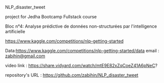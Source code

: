 NLP_disaster_tweet


project for Jedha Bootcamp Fullstack course

Bloc n°4: Analyse prédictive de données non-structurées par l'intelligence artificielle

https://www.kaggle.com/competitions/nlp-getting-started

Data:https://www.kaggle.com/competitions/nlp-getting-started/data
email : zabihin@gmail.com

video link : https://share.vidyard.com/watch/mtE9E82xZqCoeZ41A6pNeC?

repository's URL : https://github.com/zabihin/NLP_disaster_tweet
